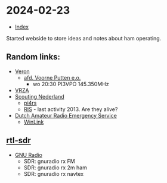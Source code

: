 # 2024-02-23

* [Index](index.md)

Started webside to store ideas and notes about ham operating.

## Random links:
- [Veron](Https://www.veron.nl/)
    - [afd. Voorne Putten e.o.](https://a42.veron.nl/)
        - wo 20:30 PI3VPO 145.350MHz
- [VRZA](https://www.vrza.nl.)
- [Scouting Nederland](https://www.scouting.nl/)
    - [pi4rs](https://www.pi4rs.nl/)
    - [RIS](https://ris-scouting.nl/) - last activity 2013. Are they alive?
- [Dutch Amateur Radio Emergency Service](https://dares.nl/)
    - [WinLink](https://winlink.org/)


## [rtl-sdr](https://www.rtl-sdr.com/V4/)

- [GNU Radio](https://www.gnuradio.org/)
    - SDR: gnuradio rx FM
    - SDR: gnuradio rx 2m ham
    - SDR: gnuradio rx navtex
